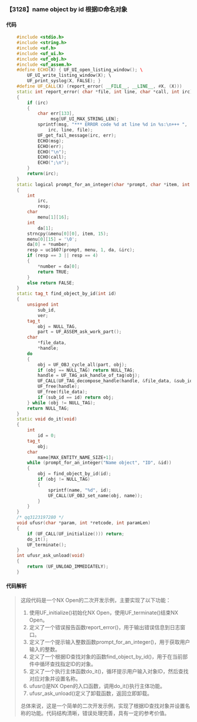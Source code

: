 ### 【3128】name object by id 根据ID命名对象

#### 代码

```cpp
    #include <stdio.h>  
    #include <string.h>  
    #include <uf.h>  
    #include <uf_ui.h>  
    #include <uf_obj.h>  
    #include <uf_assem.h>  
    #define ECHO(X) { UF_UI_open_listing_window(); \  
        UF_UI_write_listing_window(X); \  
        UF_print_syslog(X, FALSE); }  
    #define UF_CALL(X) (report_error( __FILE__, __LINE__, #X, (X)))  
    static int report_error( char *file, int line, char *call, int irc)  
    {  
        if (irc)  
        {  
            char err[133],  
                 msg[UF_UI_MAX_STRING_LEN];  
            sprintf(msg, "*** ERROR code %d at line %d in %s:\n+++ ",  
                irc, line, file);  
            UF_get_fail_message(irc, err);  
            ECHO(msg);  
            ECHO(err);  
            ECHO("\n");  
            ECHO(call);  
            ECHO(";\n");  
        }  
        return(irc);  
    }  
    static logical prompt_for_an_integer(char *prompt, char *item, int *number)  
    {  
        int  
            irc,  
            resp;  
        char  
            menu[1][16];  
        int  
            da[1];  
        strncpy(&menu[0][0], item, 15);  
        menu[0][15] = '\0';  
        da[0] = *number;  
        resp = uc1607(prompt, menu, 1, da, &irc);  
        if (resp == 3 || resp == 4)  
        {  
            *number = da[0];  
            return TRUE;  
        }  
        else return FALSE;  
    }  
    static tag_t find_object_by_id(int id)  
    {  
        unsigned int  
            sub_id,  
            ver;  
        tag_t  
            obj = NULL_TAG,  
            part = UF_ASSEM_ask_work_part();  
        char  
            *file_data,  
            *handle;  
        do  
        {  
            obj = UF_OBJ_cycle_all(part, obj);  
            if (obj == NULL_TAG) return NULL_TAG;  
            handle = UF_TAG_ask_handle_of_tag(obj);  
            UF_CALL(UF_TAG_decompose_handle(handle, &file_data, &sub_id, &ver));  
            UF_free(handle);  
            UF_free(file_data);  
            if (sub_id == id) return obj;  
        } while (obj != NULL_TAG);  
        return NULL_TAG;  
    }  
    static void do_it(void)  
    {  
        int  
            id = 0;  
        tag_t  
            obj;  
        char  
            name[MAX_ENTITY_NAME_SIZE+1];  
        while (prompt_for_an_integer("Name object", "ID", &id))  
        {  
            obj = find_object_by_id(id);  
            if (obj != NULL_TAG)  
            {  
                sprintf(name, "%d", id);  
                UF_CALL(UF_OBJ_set_name(obj, name));  
            }  
        }  
    }  
    /* qq3123197280 */  
    void ufusr(char *param, int *retcode, int paramLen)  
    {  
        if (UF_CALL(UF_initialize())) return;  
        do_it();  
        UF_terminate();  
    }  
    int ufusr_ask_unload(void)  
    {  
        return (UF_UNLOAD_IMMEDIATELY);  
    }

```

#### 代码解析

> 这段代码是一个NX Open的二次开发示例，主要实现了以下功能：
>
> 1. 使用UF_initialize()初始化NX Open，使用UF_terminate()结束NX Open。
> 2. 定义了一个错误报告函数report_error()，用于输出错误信息到日志窗口。
> 3. 定义了一个提示输入整数函数prompt_for_an_integer()，用于获取用户输入的整数。
> 4. 定义了一个根据ID查找对象的函数find_object_by_id()，用于在当前部件中循环查找指定ID的对象。
> 5. 定义了一个执行主体函数do_it()，循环提示用户输入对象ID，然后查找对应对象并设置名称。
> 6. ufusr()是NX Open的入口函数，调用do_it()执行主体功能。
> 7. ufusr_ask_unload()定义了卸载函数，返回立即卸载。
>
> 总体来说，这是一个简单的二次开发示例，实现了根据ID查找对象并设置名称的功能。代码结构清晰，错误处理完善，具有一定的参考价值。
>
